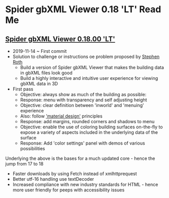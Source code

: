 # Spider gbXML Viewer 0.18 'LT' Read Me


## [Spider gbXML Viewer 0.18.00 'LT']( https://www.ladybug.tools/spider-gbxml-tools/spider-gbxml-viewer/v-0-18-00/ )

* 2019-11-14 ~ First commit
* Solution to challenge or instructions oe problem  proposed by [Stephen Roth]( https://www.linkedin.com/in/stephenbroth/ )
	* Build a version of Spider gbXML Viewer that makes the building data in gbXML files look good
	* Build a highly interactive and intuitive user experience for viewing gbXML data in 3D
* First pass
	* Objective: always show as much of the building as possible:
	* Response: menu with transparency and self adjusting height
	* Objective: clear definition between 'inworld' and 'menuing' experience
	* Also: follow ['material design']( https://material.io ) principles
	* Response: add margins, rounded corners and shadows to menu
	* Objective: enable the use of coloring building surfaces on-the-fly to expose a variety of aspects included in the underlying data of the surface
	* Response: Add 'color settings' panel with demos of various possibilities


Underlying the above is the bases for a much updated core - hence the jump from 17 to 18

* Faster downloads by using Fetch instead of xmlhttprequest
* Better utf-16 handling use textDecoder
* Increased compliance with new industry standards for HTML - hence more user friendly for peeps with accessibility issues
